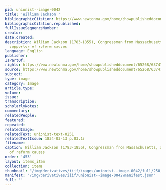 ```yaml
---
pid: unionist--image-0042
title: 'William Jackson '
bibliographicCitation: https://www.newtonma.gov/home/showpublisheddocument/65268/637477796719100000
bibliographicCitation.republished: 
fullIssueSequenceNumber: 
creator: 
date.created: 
description: William Jackson (1783-1855), Congressman from Massachusetts, and eager
  supporter of reform causes
language: English
publisher: 
IsPartOf: 
rights: https://www.newtonma.gov/home/showpublisheddocument/65268/637477796719100000
source: https://www.newtonma.gov/home/showpublisheddocument/65268/637477796719100000
subject: 
type: image
category: Image
article.type: 
volume: 
issue: 
transcription: 
scholarlyNotes: 
commentary: 
relatedPeople: 
featured: 
repeated: 
relatedImage: 
relatedText: unionist-text-0251
relatedTextIssue: 1834-03-13 p.03.15
filename: 
caption: William Jackson (1783-1855), Congressman from Massachusetts, and eager supporter
  of reform causes
order: '453'
layout: items_item
collection: items
thumbnail: "/img/derivatives/iiif/images/unionist--image-0042/full/250,/0/default.jpg"
manifest: "/img/derivatives/iiif/unionist--image-0042/manifest.json"
full: ''
---
```

